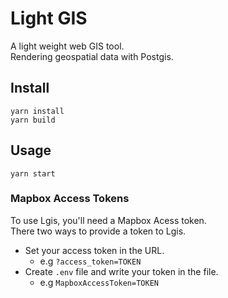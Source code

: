 # Light GIS

A light weight web GIS tool.  
Rendering geospatial data with Postgis.

## Install
```
yarn install
yarn build
```

## Usage
```
yarn start
```

### Mapbox Access Tokens
To use Lgis, you'll need a Mapbox Acess token.  
There two ways to provide a token to Lgis.
- Set your access token in the URL. 
  - e.g `?access_token=TOKEN`
- Create `.env` file and write your token in the file.
  - e.g `MapboxAccessToken=TOKEN`

